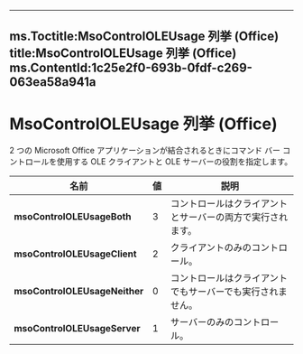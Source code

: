 

---
ms.Toctitle:MsoControlOLEUsage 列挙 (Office)
title:MsoControlOLEUsage 列挙 (Office)
ms.ContentId:1c25e2f0-693b-0fdf-c269-063ea58a941a
---
# MsoControlOLEUsage 列挙 (Office)




2 つの Microsoft Office アプリケーションが結合されるときにコマンド バー コントロールを使用する OLE クライアントと OLE サーバーの役割を指定します。

|**名前**|**値**|**説明**|
|---|---|---|
|**msoControlOLEUsageBoth**|3|コントロールはクライアントとサーバーの両方で実行されます。|
|**msoControlOLEUsageClient**|2|クライアントのみのコントロール。|
|**msoControlOLEUsageNeither**|0|コントロールはクライアントでもサーバーでも実行されません。|
|**msoControlOLEUsageServer**|1|サーバーのみのコントロール。|





